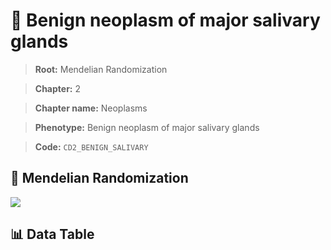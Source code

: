# 🧪 Benign neoplasm of major salivary glands

> **Root:** Mendelian Randomization

> **Chapter:** 2  

> **Chapter name:** Neoplasms

> **Phenotype:** Benign neoplasm of major salivary glands  

> **Code:** `CD2_BENIGN_SALIVARY`

## 🧬 Mendelian Randomization  

<img src="/MR/Figures/Forward/CD2_BENIGN_SALIVARY.png"/>

## 📊 Data Table

<CsvTableMRF src="/public/MR/Data/Forward/CD2_BENIGN_SALIVARY.csv"/>
